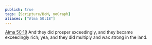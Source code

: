 ```yaml
---
publish: true
tags: [Scripture/BoM, noGraph]
aliases: ["Alma 50:18"]
---
```

[Alma 50:18](https://churchofjesuschrist.org/study/scriptures/bofm/alma/50?lang=eng&id=p18#p18) And they did prosper exceedingly, and they became exceedingly rich; yea, and they did multiply and wax strong in the land.

